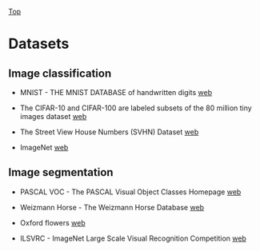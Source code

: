 [Top](README.md)

# Datasets

## Image classification

* MNIST - THE MNIST DATABASE of handwritten digits [web](http://yann.lecun.com/exdb/mnist/)

* The CIFAR-10 and CIFAR-100 are labeled subsets of the 80 million tiny images dataset [web](https://www.cs.toronto.edu/~kriz/cifar.html)

* The Street View House Numbers (SVHN) Dataset [web](http://ufldl.stanford.edu/housenumbers/)

* ImageNet [web](www.image-net.org)



## Image segmentation

* PASCAL VOC - The PASCAL Visual Object Classes Homepage [web](http://host.robots.ox.ac.uk/pascal/VOC/)

* Weizmann Horse - The Weizmann Horse Database [web](http://www.msri.org/people/members/eranb/)

* Oxford flowers [web](http://www.robots.ox.ac.uk/~vgg/data/flowers/)

* ILSVRC - ImageNet Large Scale Visual Recognition Competition [web](www.image-net.org/challenges/LSVRC/)

